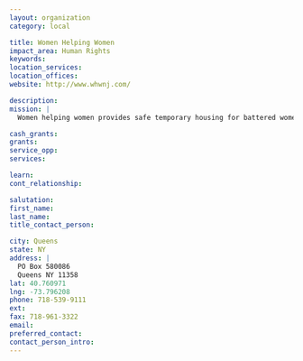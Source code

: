 ```yaml
---
layout: organization
category: local

title: Women Helping Women
impact_area: Human Rights
keywords: 
location_services: 
location_offices: 
website: http://www.whwnj.com/

description: 
mission: |
  Women helping women provides safe temporary housing for battered women and their children. We assist victims of domestic violence to utilize social and legal services so that they might be empowered to take steps needed to lead self-sufficient lives free from violence. We network with other community organizationsto identifiy and propose solutions to family violence so that this crime will be acknowledged and fought with determination. We increase awareness of the issues surrounding domestic violence by engaging in community education with the hope of eliminating violence against women.

cash_grants: 
grants: 
service_opp: 
services: 

learn: 
cont_relationship: 

salutation: 
first_name: 
last_name: 
title_contact_person: 

city: Queens
state: NY
address: |
  PO Box 580086     
  Queens NY 11358
lat: 40.760971
lng: -73.796208
phone: 718-539-9111
ext: 
fax: 718-961-3322
email: 
preferred_contact: 
contact_person_intro: 
---
```

